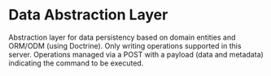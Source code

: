 # Data Abstraction Layer

Abstraction layer for data persistency based on domain entities and ORM/ODM (using Doctrine).
Only writing operations supported in this server.
Operations managed via a POST with a payload (data and metadata) indicating the command to be executed.